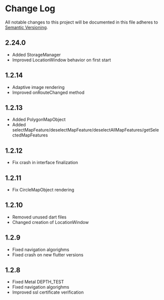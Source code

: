# Change Log
All notable changes to this project will be documented in this file
adheres to [Semantic Versioning](http://semver.org/).

## 2.24.0
* Added StorageManager
* Improved LocationWindow behavior on first start

## 1.2.14
* Adaptive image rendering
* Improved onRouteChanged method

## 1.2.13
* Added PolygonMapObject
* Added selectMapFeature/deselectMapFeature/deselectAllMapFeatures/getSelectedMapFeatures

## 1.2.12
* Fix crash in interface finalization

## 1.2.11
* Fix CircleMapObject rendering

## 1.2.10
* Removed unused dart files
* Changed creation of LocationWindow

## 1.2.9
* Fixed navigation algorighms
* Fixed crash on new flutter versions

## 1.2.8
* Fixed Metal DEPTH_TEST
* Fixed navigation algorighms
* Improved ssl certificate verification
